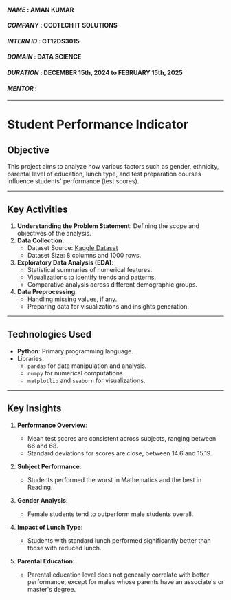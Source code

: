 #### *NAME* : AMAN KUMAR
#### *COMPANY* :  CODTECH IT SOLUTIONS
#### *INTERN ID* : CT12DS3015
#### *DOMAIN* : DATA SCIENCE
#### *DURATION* : DECEMBER 15th, 2024 to FEBRUARY 15th, 2025
#### *MENTOR* :    

---

# Student Performance Indicator

## Objective
This project aims to analyze how various factors such as gender, ethnicity, parental level of education, lunch type, and test preparation courses influence students' performance (test scores).

---

## Key Activities
1. **Understanding the Problem Statement**: Defining the scope and objectives of the analysis.
2. **Data Collection**:
   - Dataset Source: [Kaggle Dataset](https://www.kaggle.com/datasets/spscientist/students-performance-in-exams)
   - Dataset Size: 8 columns and 1000 rows.
3. **Exploratory Data Analysis (EDA)**:
   - Statistical summaries of numerical features.
   - Visualizations to identify trends and patterns.
   - Comparative analysis across different demographic groups.
4. **Data Preprocessing**:
   - Handling missing values, if any.
   - Preparing data for visualizations and insights generation.

---

## Technologies Used
- **Python**: Primary programming language.
- Libraries:
  - `pandas` for data manipulation and analysis.
  - `numpy` for numerical computations.
  - `matplotlib` and `seaborn` for visualizations.

---

## Key Insights
1. **Performance Overview**:
   - Mean test scores are consistent across subjects, ranging between 66 and 68.
   - Standard deviations for scores are close, between 14.6 and 15.19.

2. **Subject Performance**:
   - Students performed the worst in Mathematics and the best in Reading.

3. **Gender Analysis**:
   - Female students tend to outperform male students overall.

4. **Impact of Lunch Type**:
   - Students with standard lunch performed significantly better than those with reduced lunch.

5. **Parental Education**:
   - Parental education level does not generally correlate with better performance, except for males whose parents have an associate's or master's degree.

